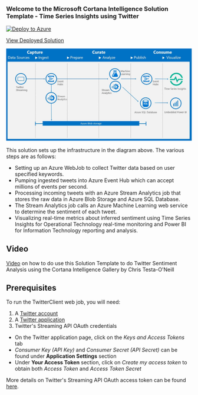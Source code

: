 ### Welcome to the Microsoft Cortana Intelligence Solution Template - Time Series Insights using Twitter

[![Deploy to Azure](https://raw.githubusercontent.com/Azure/Azure-CortanaIntelligence-SolutionAuthoringWorkspace/master/docs/images/DeployToAzure.PNG)](https://start.cortanaintelligence.com/track/Deployments/new/twittertimeseriesinsights?source=GitHub)

[View Deployed Solution](https://start.cortanaintelligence.com/Deployments?type=twittertimeseriesinsights)

[![Solution Diagram](assets/twittertimeseriesinsights.jpg)](assets/twittertimeseriesinsights.jpg)

This solution sets up the infrastructure in the diagram above. The various steps are as follows:

* Setting up an Azure WebJob to collect Twitter data based on user specified keywords.
* Pumping ingested tweets into Azure Event Hub which can accept millions of events per second.
* Processing incoming tweets with an Azure Stream Analytics job that stores the raw data in Azure Blob Storage and Azure SQL Database.
* The Stream Analytics job calls an Azure Machine Learning web service to determine the sentiment of each tweet. 
* Visualizing real-time metrics about inferred sentiment using Time Series Insights for Operational Technology real-time monitoring and Power BI for Information Technology reporting and analysis.

## Video

[Video](https://channel9.msdn.com/Shows/Cortana-Intelligence-Corner/Twitter-Sentiment-Analysis-using-the-Cortana-Intelligence-Gallery) on how to do use this Solution Template to do Twitter Sentiment Analysis using the Cortana Intelligence Gallery by Chris Testa-O'Neill


## Prerequisites

To run the TwitterClient web job, you will need:

1. A [Twitter account](https://twitter.com/login)
2. A [Twitter application](https://apps.twitter.com)
3. Twitter's Streaming API OAuth credentials
  - On the Twitter application page, click on the *Keys and Access Tokens* tab
  - *Consumer Key (API Key)* and *Consumer Secret (API Secret)* can be found under **Application Settings** section
  - Under **Your Access Token** section, click on *Create my access token* to obtain both *Access Token* and *Access Token Secret*

More details on Twitter's Streaming API OAuth access token can be found [here](https://dev.twitter.com/oauth/overview/application-owner-access-tokens).
